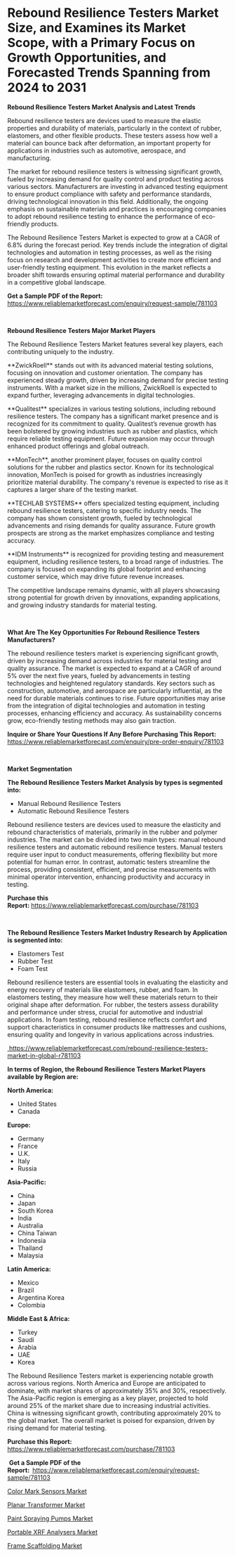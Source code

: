 <p><h1>Rebound Resilience Testers Market Size, and Examines its Market Scope, with a Primary Focus on Growth Opportunities, and Forecasted Trends Spanning from 2024 to 2031</h1></p><p><strong>Rebound Resilience Testers Market Analysis and Latest Trends</strong></p>
<p><p>Rebound resilience testers are devices used to measure the elastic properties and durability of materials, particularly in the context of rubber, elastomers, and other flexible products. These testers assess how well a material can bounce back after deformation, an important property for applications in industries such as automotive, aerospace, and manufacturing.</p><p>The market for rebound resilience testers is witnessing significant growth, fueled by increasing demand for quality control and product testing across various sectors. Manufacturers are investing in advanced testing equipment to ensure product compliance with safety and performance standards, driving technological innovation in this field. Additionally, the ongoing emphasis on sustainable materials and practices is encouraging companies to adopt rebound resilience testing to enhance the performance of eco-friendly products.</p><p>The Rebound Resilience Testers Market is expected to grow at a CAGR of 6.8% during the forecast period. Key trends include the integration of digital technologies and automation in testing processes, as well as the rising focus on research and development activities to create more efficient and user-friendly testing equipment. This evolution in the market reflects a broader shift towards ensuring optimal material performance and durability in a competitive global landscape.</p></p>
<p><strong>Get a Sample PDF of the Report:&nbsp;</strong> <a href="https://www.reliablemarketforecast.com/enquiry/request-sample/781103?utm_campaign=1283&utm_medium=2&utm_source=Github&utm_content=ia&utm_term=15102024&utm_id=rebound-resilience-testers">https://www.reliablemarketforecast.com/enquiry/request-sample/781103</a></p>
<p>&nbsp;</p>
<p><strong>Rebound Resilience Testers Major Market Players</strong></p>
<p><p>The Rebound Resilience Testers Market features several key players, each contributing uniquely to the industry. </p><p>**ZwickRoell** stands out with its advanced material testing solutions, focusing on innovation and customer orientation. The company has experienced steady growth, driven by increasing demand for precise testing instruments. With a market size in the millions, ZwickRoell is expected to expand further, leveraging advancements in digital technologies.</p><p>**Qualitest** specializes in various testing solutions, including rebound resilience testers. The company has a significant market presence and is recognized for its commitment to quality. Qualitest’s revenue growth has been bolstered by growing industries such as rubber and plastics, which require reliable testing equipment. Future expansion may occur through enhanced product offerings and global outreach.</p><p>**MonTech**, another prominent player, focuses on quality control solutions for the rubber and plastics sector. Known for its technological innovation, MonTech is poised for growth as industries increasingly prioritize material durability. The company's revenue is expected to rise as it captures a larger share of the testing market.</p><p>**TECHLAB SYSTEMS** offers specialized testing equipment, including rebound resilience testers, catering to specific industry needs. The company has shown consistent growth, fueled by technological advancements and rising demands for quality assurance. Future growth prospects are strong as the market emphasizes compliance and testing accuracy.</p><p>**IDM Instruments** is recognized for providing testing and measurement equipment, including resilience testers, to a broad range of industries. The company is focused on expanding its global footprint and enhancing customer service, which may drive future revenue increases.</p><p>The competitive landscape remains dynamic, with all players showcasing strong potential for growth driven by innovations, expanding applications, and growing industry standards for material testing.</p></p>
<p>&nbsp;</p>
<p><strong>What Are The Key Opportunities For Rebound Resilience Testers Manufacturers?</strong></p>
<p><p>The rebound resilience testers market is experiencing significant growth, driven by increasing demand across industries for material testing and quality assurance. The market is expected to expand at a CAGR of around 5% over the next five years, fueled by advancements in testing technologies and heightened regulatory standards. Key sectors such as construction, automotive, and aerospace are particularly influential, as the need for durable materials continues to rise. Future opportunities may arise from the integration of digital technologies and automation in testing processes, enhancing efficiency and accuracy. As sustainability concerns grow, eco-friendly testing methods may also gain traction.</p></p>
<p><strong>Inquire or Share Your Questions If Any Before Purchasing This Report:</strong> <a href="https://www.reliablemarketforecast.com/enquiry/pre-order-enquiry/781103?utm_campaign=1283&utm_medium=2&utm_source=Github&utm_content=ia&utm_term=15102024&utm_id=rebound-resilience-testers">https://www.reliablemarketforecast.com/enquiry/pre-order-enquiry/781103</a></p>
<p>&nbsp;</p>
<p><strong>Market Segmentation</strong></p>
<p><strong>The Rebound Resilience Testers Market Analysis by types is segmented into:</strong></p>
<p><ul><li>Manual Rebound Resilience Testers</li><li>Automatic Rebound Resilience Testers</li></ul></p>
<p><p>Rebound resilience testers are devices used to measure the elasticity and rebound characteristics of materials, primarily in the rubber and polymer industries. The market can be divided into two main types: manual rebound resilience testers and automatic rebound resilience testers. Manual testers require user input to conduct measurements, offering flexibility but more potential for human error. In contrast, automatic testers streamline the process, providing consistent, efficient, and precise measurements with minimal operator intervention, enhancing productivity and accuracy in testing.</p></p>
<p><strong>Purchase this Report:&nbsp;</strong><a href="https://www.reliablemarketforecast.com/purchase/781103?utm_campaign=1283&utm_medium=2&utm_source=Github&utm_content=ia&utm_term=15102024&utm_id=rebound-resilience-testers">https://www.reliablemarketforecast.com/purchase/781103</a></p>
<p>&nbsp;</p>
<p><strong>The Rebound Resilience Testers Market Industry Research by Application is segmented into:</strong></p>
<p><ul><li>Elastomers Test</li><li>Rubber Test</li><li>Foam Test</li></ul></p>
<p><p>Rebound resilience testers are essential tools in evaluating the elasticity and energy recovery of materials like elastomers, rubber, and foam. In elastomers testing, they measure how well these materials return to their original shape after deformation. For rubber, the testers assess durability and performance under stress, crucial for automotive and industrial applications. In foam testing, rebound resilience reflects comfort and support characteristics in consumer products like mattresses and cushions, ensuring quality and longevity in various applications across industries.</p></p>
<p><a href="https://www.reliablemarketforecast.com/rebound-resilience-testers-market-in-global-r781103?utm_campaign=1283&utm_medium=2&utm_source=Github&utm_content=ia&utm_term=15102024&utm_id=rebound-resilience-testers">&nbsp;https://www.reliablemarketforecast.com/rebound-resilience-testers-market-in-global-r781103</a></p>
<p><strong>In terms of Region, the Rebound Resilience Testers Market Players available by Region are:</strong></p>
<p>
    <p> <strong> North America: </strong>
        <ul>
            <li>United States</li>
            <li>Canada</li>
        </ul>
        </p> 
    <p> <strong> Europe: </strong>
        <ul>
            <li>Germany</li>
            <li>France</li>
            <li>U.K.</li>
            <li>Italy</li>
            <li>Russia</li>
        </ul>
        </p> 
    <p> <strong> Asia-Pacific: </strong>
        <ul>
            <li>China</li>
            <li>Japan</li>
            <li>South Korea</li>
            <li>India</li>
            <li>Australia</li>
            <li>China Taiwan</li>
            <li>Indonesia</li>
            <li>Thailand</li>
            <li>Malaysia</li>
        </ul>
        </p> 
    <p> <strong> Latin America: </strong>
        <ul>
            <li>Mexico</li>
            <li>Brazil</li>
            <li>Argentina Korea</li>
            <li>Colombia</li>
        </ul>
        </p> 
    <p> <strong> Middle East & Africa: </strong>
        <ul>
            <li>Turkey</li>
            <li>Saudi</li>
            <li>Arabia</li>
            <li>UAE</li>
            <li>Korea</li>
        </ul>
    </p>
    </p>
<p><p>The Rebound Resilience Testers market is experiencing notable growth across various regions. North America and Europe are anticipated to dominate, with market shares of approximately 35% and 30%, respectively. The Asia-Pacific region is emerging as a key player, projected to hold around 25% of the market share due to increasing industrial activities. China is witnessing significant growth, contributing approximately 20% to the global market. The overall market is poised for expansion, driven by rising demand for material testing.</p></p>
<p><strong>Purchase this Report: </strong><a href="https://www.reliablemarketforecast.com/purchase/781103?utm_campaign=1283&utm_medium=2&utm_source=Github&utm_content=ia&utm_term=15102024&utm_id=rebound-resilience-testers">https://www.reliablemarketforecast.com/purchase/781103</a></p>
<p>&nbsp;<strong>Get a Sample PDF of the Report:&nbsp;&nbsp;</strong><a href="https://www.reliablemarketforecast.com/enquiry/request-sample/781103?utm_campaign=1283&utm_medium=2&utm_source=Github&utm_content=ia&utm_term=15102024&utm_id=rebound-resilience-testers">https://www.reliablemarketforecast.com/enquiry/request-sample/781103</a></p>
<p><strong></strong></p>
<p><p><a href="https://issuu.com/reportprime-2/docs/color-mark-sensors-market-size-2030_07554a166e474d?utm_campaign=1283&utm_medium=2&utm_source=Github&utm_content=ia&utm_term=15102024&utm_id=rebound-resilience-testers">Color Mark Sensors Market</a></p><p><a href="https://github.com/angilauio/Market-Research-Report-List-1/blob/main/planar-transformer-market.md?utm_campaign=1283&utm_medium=2&utm_source=Github&utm_content=ia&utm_term=15102024&utm_id=rebound-resilience-testers">Planar Transformer Market</a></p><p><a href="https://www.linkedin.com/pulse/paint-spraying-pumps-market-overview-regional-outlook-competitive-n0tif?utm_campaign=1283&utm_medium=2&utm_source=Github&utm_content=ia&utm_term=15102024&utm_id=rebound-resilience-testers">Paint Spraying Pumps Market</a></p><p><a href="https://www.linkedin.com/pulse/future-innovation-global-portable-xrf-analysers-market-growth-ssa8f?utm_campaign=1283&utm_medium=2&utm_source=Github&utm_content=ia&utm_term=15102024&utm_id=rebound-resilience-testers">Portable XRF Analysers Market</a></p><p><a href="https://issuu.com/reportprime-2/docs/frame-scaffolding-market-size-2030._29078a551211b0?utm_campaign=1283&utm_medium=2&utm_source=Github&utm_content=ia&utm_term=15102024&utm_id=rebound-resilience-testers">Frame Scaffolding Market</a></p></p>